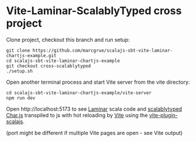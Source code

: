 # Vite-Laminar-ScalablyTyped cross project

Clone project, checkout this branch and run setup:

    git clone https://github.com/marcgrue/scalajs-sbt-vite-laminar-chartjs-example.git
    cd scalajs-sbt-vite-laminar-chartjs-example
    git checkout cross-scalablytyped
    ./setup.sh

Open another terminal process and start Vite server from the vite directory:

    cd scalajs-sbt-vite-laminar-chartjs-example/vite-server
    npm run dev

Open http://localhost:5173 to see [Laminar](https://laminar.dev) scala code and [scalablytyped](https://scalablytyped.org) [Char.js](https://www.chartjs.org) transpiled to js with hot reloading by [Vite](https://vitejs.dev) using the [vite-plugin-scalajs](https://github.com/scala-js/vite-plugin-scalajs).

(port might be different if multiple Vite pages are open - see Vite output)
